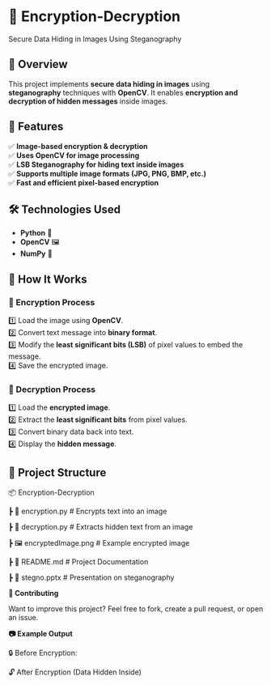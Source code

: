 # 🔐 Encryption-Decryption
Secure Data Hiding in Images Using Steganography

## 📌 Overview  
This project implements **secure data hiding in images** using **steganography** techniques with **OpenCV**. It enables **encryption and decryption of hidden messages** inside images.  

## 🚀 Features  
✅ **Image-based encryption & decryption**  
✅ **Uses OpenCV for image processing**  
✅ **LSB Steganography for hiding text inside images**  
✅ **Supports multiple image formats (JPG, PNG, BMP, etc.)**  
✅ **Fast and efficient pixel-based encryption**  

## 🛠️ Technologies Used  
- **Python** 🐍  
- **OpenCV** 🖼️  
- **NumPy** 🔢  

## 📝 How It Works  
### 🔹 Encryption Process  
1️⃣ Load the image using **OpenCV**.  
2️⃣ Convert text message into **binary format**.  
3️⃣ Modify the **least significant bits (LSB)** of pixel values to embed the message.  
4️⃣ Save the encrypted image.  

### 🔹 Decryption Process  
1️⃣ Load the **encrypted image**.  
2️⃣ Extract the **least significant bits** from pixel values.  
3️⃣ Convert binary data back into text.  
4️⃣ Display the **hidden message**.  

## 📂 Project Structure  

📦 Encryption-Decryption

┣ 📜 encryption.py # Encrypts text into an image

┣ 📜 decryption.py # Extracts hidden text from an image

┣ 🖼️ encryptedImage.png # Example encrypted image

┣ 📜 README.md # Project Documentation

┣ 📜 stegno.pptx # Presentation on steganography


**📢 Contributing**

Want to improve this project? Feel free to fork, create a pull request, or open an issue.

**📷 Example Output**

🔒 Before Encryption:

🔓 After Encryption (Data Hidden Inside)

